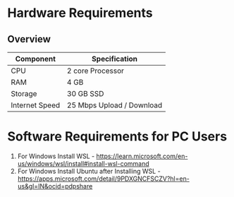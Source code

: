 # Hardware Requirements 

## Overview

| Component      | Specification              |
|----------------|----------------------------|
| CPU            | 2 core Processor           |
| RAM            | 4 GB                       |
| Storage        | 30 GB SSD                  |
| Internet Speed | 25 Mbps Upload / Download  |


# Software Requirements for PC Users

1. For Windows Install WSL - https://learn.microsoft.com/en-us/windows/wsl/install#install-wsl-command
2. For Windows Install Ubuntu after Installing WSL - https://apps.microsoft.com/detail/9PDXGNCFSCZV?hl=en-us&gl=IN&ocid=pdpshare

